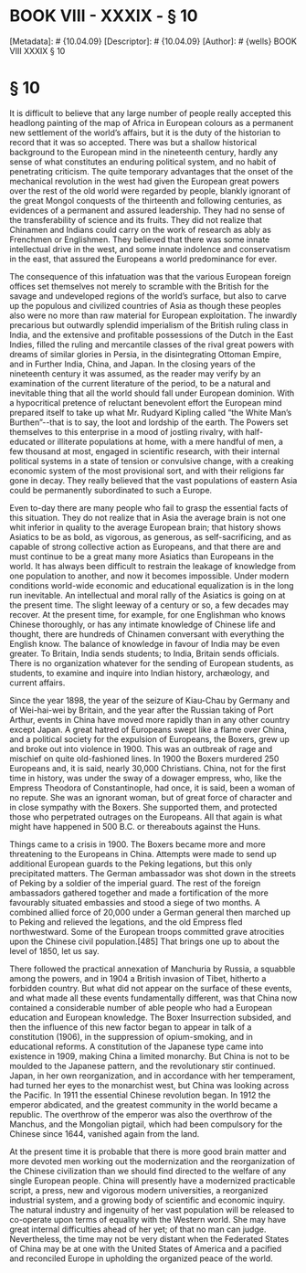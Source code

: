 # BOOK VIII - XXXIX - § 10
[Metadata]: # {10.04.09}
[Descriptor]: # {10.04.09}
[Author]: # {wells}
BOOK VIII
XXXIX
§ 10
# § 10
It is difficult to believe that any large number of people really accepted this
headlong painting of the map of Africa in European colours as a permanent new
settlement of the world’s affairs, but it is the duty of the historian to
record that it was so accepted. There was but a shallow historical background
to the European mind in the nineteenth century, hardly any sense of what
constitutes an enduring political system, and no habit of penetrating
criticism. The quite temporary advantages that the onset of the mechanical
revolution in the west had given the European great powers over the rest of the
old world were regarded by people, blankly ignorant of the great Mongol
conquests of the thirteenth and following centuries, as evidences of a
permanent and assured leadership. They had no sense of the transferability of
science and its fruits. They did not realize that Chinamen and Indians could
carry on the work of research as ably as Frenchmen or Englishmen. They believed
that there was some innate intellectual drive in the west, and some innate
indolence and conservatism in the east, that assured the Europeans a world
predominance for ever.

The consequence of this infatuation was that the various European foreign
offices set themselves not merely to scramble with the British for the savage
and undeveloped regions of the world’s surface, but also to carve up the
populous and civilized countries of Asia as though these peoples also were no
more than raw material for European exploitation. The inwardly precarious but
outwardly splendid imperialism of the British ruling class in India, and the
extensive and profitable possessions of the Dutch in the East Indies, filled
the ruling and mercantile classes of the rival great powers with dreams of
similar glories in Persia, in the disintegrating Ottoman Empire, and in Further
India, China, and Japan. In the closing years of the nineteenth century it was
assumed, as the reader may verify by an examination of the current literature
of the period, to be a natural and inevitable thing that all the world should
fall under European dominion. With a hypocritical pretence of reluctant
benevolent effort the European mind prepared itself to take up what Mr. Rudyard
Kipling called “the White Man’s Burthen”--that is to say, the loot and lordship
of the earth. The Powers set themselves to this enterprise in a mood of
jostling rivalry, with half-educated or illiterate populations at home, with a
mere handful of men, a few thousand at most, engaged in scientific research,
with their internal political systems in a state of tension or convulsive
change, with a creaking economic system of the most provisional sort, and with
their religions far gone in decay. They really believed that the vast
populations of eastern Asia could be permanently subordinated to such a Europe.

Even to-day there are many people who fail to grasp the essential facts of this
situation. They do not realize that in Asia the average brain is not one whit
inferior in quality to the average European brain; that history shows Asiatics
to be as bold, as vigorous, as generous, as self-sacrificing, and as capable of
strong collective action as Europeans, and that there are and must continue to
be a great many more Asiatics than Europeans in the world. It has always been
difficult to restrain the leakage of knowledge from one population to another,
and now it becomes impossible. Under modern conditions world-wide economic and
educational equalization is in the long run inevitable. An intellectual and
moral rally of the Asiatics is going on at the present time. The slight leeway
of a century or so, a few decades may recover. At the present time, for
example, for one Englishman who knows Chinese thoroughly, or has any intimate
knowledge of Chinese life and thought, there are hundreds of Chinamen
conversant with everything the English know. The balance of knowledge in favour
of India may be even greater. To Britain, India sends students; to India,
Britain sends officials. There is no organization whatever for the sending of
European students, as students, to examine and inquire into Indian history,
archæology, and current affairs.

Since the year 1898, the year of the seizure of Kiau-Chau by Germany and of
Wei-hai-wei by Britain, and the year after the Russian taking of Port Arthur,
events in China have moved more rapidly than in any other country except Japan.
A great hatred of Europeans swept like a flame over China, and a political
society for the expulsion of Europeans, the Boxers, grew up and broke out into
violence in 1900. This was an outbreak of rage and mischief on quite
old-fashioned lines. In 1900 the Boxers murdered 250 Europeans and, it is said,
nearly 30,000 Christians. China, not for the first time in history, was under
the sway of a dowager empress, who, like the Empress Theodora of
Constantinople, had once, it is said, been a woman of no repute. She was an
ignorant woman, but of great force of character and in close sympathy with the
Boxers. She supported them, and protected those who perpetrated outrages on the
Europeans. All that again is what might have happened in 500 B.C. or
thereabouts against the Huns.

Things came to a crisis in 1900. The Boxers became more and more threatening to
the Europeans in China. Attempts were made to send up additional European
guards to the Peking legations, but this only precipitated matters. The German
ambassador was shot down in the streets of Peking by a soldier of the imperial
guard. The rest of the foreign ambassadors gathered together and made a
fortification of the more favourably situated embassies and stood a siege of
two months. A combined allied force of 20,000 under a German general then
marched up to Peking and relieved the legations, and the old Empress fled
northwestward. Some of the European troops committed grave atrocities upon the
Chinese civil population.[485] That brings one up to about the level of 1850,
let us say.

There followed the practical annexation of Manchuria by Russia, a squabble
among the powers, and in 1904 a British invasion of Tibet, hitherto a forbidden
country. But what did not appear on the surface of these events, and what made
all these events fundamentally different, was that China now contained a
considerable number of able people who had a European education and European
knowledge. The Boxer Insurrection subsided, and then the influence of this new
factor began to appear in talk of a constitution (1906), in the suppression of
opium-smoking, and in educational reforms. A constitution of the Japanese type
came into existence in 1909, making China a limited monarchy. But China is not
to be moulded to the Japanese pattern, and the revolutionary stir continued.
Japan, in her own reorganization, and in accordance with her temperament, had
turned her eyes to the monarchist west, but China was looking across the
Pacific. In 1911 the essential Chinese revolution began. In 1912 the emperor
abdicated, and the greatest community in the world became a republic. The
overthrow of the emperor was also the overthrow of the Manchus, and the
Mongolian pigtail, which had been compulsory for the Chinese since 1644,
vanished again from the land.

At the present time it is probable that there is more good brain matter and
more devoted men working out the modernization and the reorganization of the
Chinese civilization than we should find directed to the welfare of any single
European people. China will presently have a modernized practicable script, a
press, new and vigorous modern universities, a reorganized industrial system,
and a growing body of scientific and economic inquiry. The natural industry and
ingenuity of her vast population will be released to co-operate upon terms of
equality with the Western world. She may have great internal difficulties ahead
of her yet; of that no man can judge. Nevertheless, the time may not be very
distant when the Federated States of China may be at one with the United States
of America and a pacified and reconciled Europe in upholding the organized
peace of the world.

